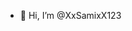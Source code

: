 - 👋 Hi, I’m @XxSamixX123

<!---
XxSamixX123/XxSamixX123 is a ✨ special ✨ repository because its `README.md` (this file) appears on your GitHub profile.
You can click the Preview link to take a look at your changes.
--->
